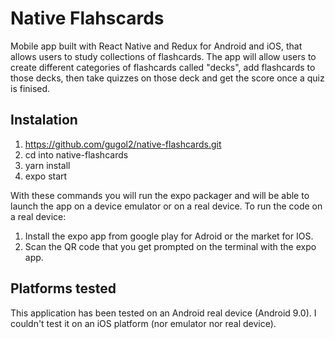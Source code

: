 # Native Flahscards

Mobile app built with React Native and Redux for Android and iOS, that allows users to study collections of flashcards. The app will allow users to create different categories of flashcards called "decks", add flashcards to those decks, then take quizzes on those deck and get the score once a quiz is finised.

## Instalation

1. https://github.com/gugol2/native-flashcards.git
2. cd into native-flashcards
3. yarn install
4. expo start

With these commands you will run the expo packager and will be able to launch the app
on a device emulator or on a real device.
To run the code on a real device:

1. Install the expo app from google play for Adroid or the market for IOS.
2. Scan the QR code that you get prompted on the terminal with the expo app.

## Platforms tested

This application has been tested on an Android real device (Android 9.0). I couldn't test it on an iOS platform (nor emulator nor real device).
